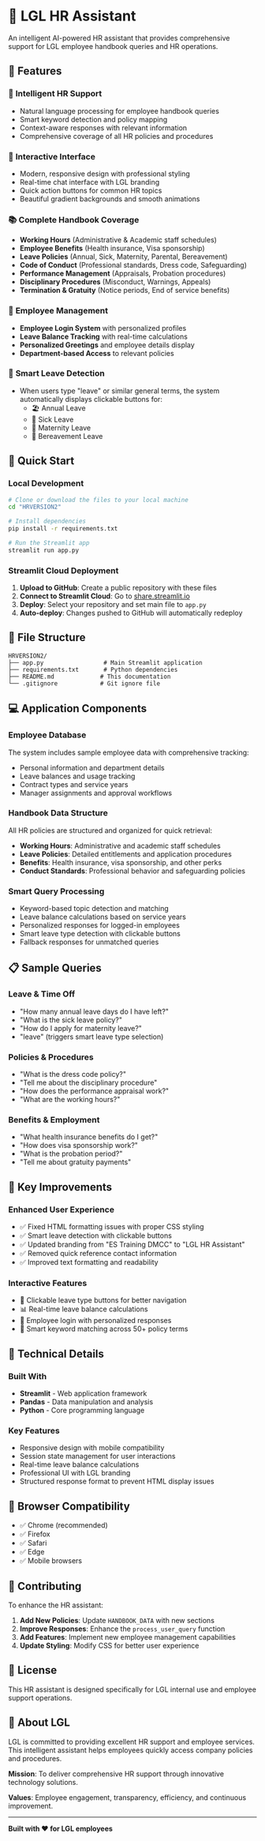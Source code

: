 # 🤖 LGL HR Assistant

An intelligent AI-powered HR assistant that provides comprehensive support for LGL employee handbook queries and HR operations.

## 🌟 Features

### 🎯 **Intelligent HR Support**
- Natural language processing for employee handbook queries
- Smart keyword detection and policy mapping
- Context-aware responses with relevant information
- Comprehensive coverage of all HR policies and procedures

### 💬 **Interactive Interface**
- Modern, responsive design with professional styling
- Real-time chat interface with LGL branding
- Quick action buttons for common HR topics
- Beautiful gradient backgrounds and smooth animations

### 📚 **Complete Handbook Coverage**
- **Working Hours** (Administrative & Academic staff schedules)
- **Employee Benefits** (Health insurance, Visa sponsorship)
- **Leave Policies** (Annual, Sick, Maternity, Parental, Bereavement)
- **Code of Conduct** (Professional standards, Dress code, Safeguarding)
- **Performance Management** (Appraisals, Probation procedures)
- **Disciplinary Procedures** (Misconduct, Warnings, Appeals)
- **Termination & Gratuity** (Notice periods, End of service benefits)

### 👥 **Employee Management**
- **Employee Login System** with personalized profiles
- **Leave Balance Tracking** with real-time calculations
- **Personalized Greetings** and employee details display
- **Department-based Access** to relevant policies

### 🔘 **Smart Leave Detection**
- When users type "leave" or similar general terms, the system automatically displays clickable buttons for:
  - 🏖️ Annual Leave
  - 🏥 Sick Leave  
  - 👶 Maternity Leave
  - 🍼 Bereavement Leave

## 🚀 Quick Start

### Local Development
```bash
# Clone or download the files to your local machine
cd "HRVERSION2"

# Install dependencies
pip install -r requirements.txt

# Run the Streamlit app
streamlit run app.py
```

### Streamlit Cloud Deployment
1. **Upload to GitHub**: Create a public repository with these files
2. **Connect to Streamlit Cloud**: Go to [share.streamlit.io](https://share.streamlit.io/)
3. **Deploy**: Select your repository and set main file to `app.py`
4. **Auto-deploy**: Changes pushed to GitHub will automatically redeploy

## 📁 File Structure

```
HRVERSION2/
├── app.py                 # Main Streamlit application
├── requirements.txt       # Python dependencies
├── README.md             # This documentation
└── .gitignore            # Git ignore file
```

## 💻 Application Components

### Employee Database
The system includes sample employee data with comprehensive tracking:
- Personal information and department details
- Leave balances and usage tracking
- Contract types and service years
- Manager assignments and approval workflows

### Handbook Data Structure
All HR policies are structured and organized for quick retrieval:
- **Working Hours**: Administrative and academic staff schedules
- **Leave Policies**: Detailed entitlements and application procedures
- **Benefits**: Health insurance, visa sponsorship, and other perks
- **Conduct Standards**: Professional behavior and safeguarding policies

### Smart Query Processing
- Keyword-based topic detection and matching
- Leave balance calculations based on service years
- Personalized responses for logged-in employees
- Smart leave type detection with clickable buttons
- Fallback responses for unmatched queries

## 📋 Sample Queries

### **Leave & Time Off**
- "How many annual leave days do I have left?"
- "What is the sick leave policy?"
- "How do I apply for maternity leave?"
- "leave" (triggers smart leave type selection)

### **Policies & Procedures**
- "What is the dress code policy?"
- "Tell me about the disciplinary procedure"
- "How does the performance appraisal work?"
- "What are the working hours?"

### **Benefits & Employment**
- "What health insurance benefits do I get?"
- "How does visa sponsorship work?"
- "What is the probation period?"
- "Tell me about gratuity payments"

## 🎨 Key Improvements

### **Enhanced User Experience**
- ✅ Fixed HTML formatting issues with proper CSS styling
- ✅ Smart leave detection with clickable buttons
- ✅ Updated branding from "ES Training DMCC" to "LGL HR Assistant"
- ✅ Removed quick reference contact information
- ✅ Improved text formatting and readability

### **Interactive Features**
- 🔘 Clickable leave type buttons for better navigation
- 📊 Real-time leave balance calculations
- 👤 Employee login with personalized responses
- 🎯 Smart keyword matching across 50+ policy terms

## 🔧 Technical Details

### Built With
- **Streamlit** - Web application framework
- **Pandas** - Data manipulation and analysis
- **Python** - Core programming language

### Key Features
- Responsive design with mobile compatibility
- Session state management for user interactions
- Real-time leave balance calculations
- Professional UI with LGL branding
- Structured response format to prevent HTML display issues

## 📱 Browser Compatibility

- ✅ Chrome (recommended)
- ✅ Firefox
- ✅ Safari
- ✅ Edge
- ✅ Mobile browsers

## 🤝 Contributing

To enhance the HR assistant:

1. **Add New Policies**: Update `HANDBOOK_DATA` with new sections
2. **Improve Responses**: Enhance the `process_user_query` function
3. **Add Features**: Implement new employee management capabilities
4. **Update Styling**: Modify CSS for better user experience

## 📄 License

This HR assistant is designed specifically for LGL internal use and employee support operations.

## 🏢 About LGL

LGL is committed to providing excellent HR support and employee services. This intelligent assistant helps employees quickly access company policies and procedures.

**Mission**: To deliver comprehensive HR support through innovative technology solutions.

**Values**: Employee engagement, transparency, efficiency, and continuous improvement.

---

**Built with ❤️ for LGL employees**